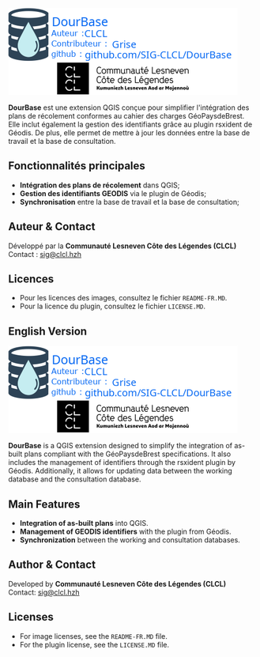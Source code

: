 ![banner](https://raw.githubusercontent.com/SIG-CLCL/DourBase/refs/heads/master/assets/pictures/banner.png)

**DourBase** est une extension QGIS conçue pour simplifier l'intégration des plans de récolement conformes au cahier des charges GéoPaysdeBrest. Elle inclut également la gestion des identifiants grâce au plugin rsxident de Géodis. De plus, elle permet de mettre à jour les données entre la base de travail et la base de consultation.


## Fonctionnalités principales

- **Intégration des plans de récolement** dans QGIS;
- **Gestion des identifiants GEODIS** via le plugin de Géodis;
- **Synchronisation** entre la base de travail et la base de consultation;


## Auteur & Contact

Développé par la **Communauté Lesneven Côte des Légendes (CLCL)**  
Contact : [sig@clcl.hzh](mailto:sig@clcl.hzh)

## Licences

- Pour les licences des images, consultez le fichier `README-FR.MD`.
- Pour la licence du plugin, consultez le fichier `LICENSE.MD`.

## English Version

![banner](https://raw.githubusercontent.com/SIG-CLCL/DourBase/refs/heads/master/assets/pictures/banner.png)

**DourBase** is a QGIS extension designed to simplify the integration of as-built plans compliant with the GéoPaysdeBrest specifications. It also includes the management of identifiers through the rsxident plugin by Géodis. Additionally, it allows for updating data between the working database and the consultation database.

## Main Features

- **Integration of as-built plans** into QGIS.
- **Management of GEODIS identifiers** with the plugin from Géodis.
- **Synchronization** between the working and consultation databases.

## Author & Contact

Developed by **Communauté Lesneven Côte des Légendes (CLCL)**  
Contact: [sig@clcl.hzh](mailto:sig@clcl.hzh)

## Licenses

- For image licenses, see the `README-FR.MD` file.
- For the plugin license, see the `LICENSE.MD` file.
